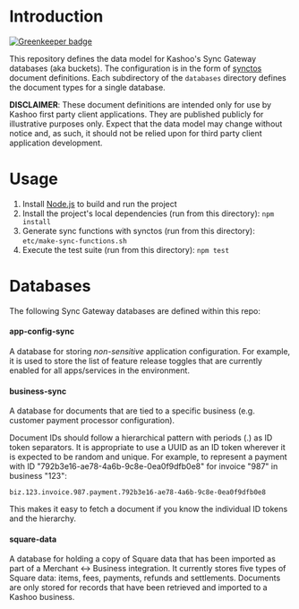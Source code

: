 # Introduction

[![Greenkeeper badge](https://badges.greenkeeper.io/Kashoo/kashoo-document-definitions.svg)](https://greenkeeper.io/)

This repository defines the data model for Kashoo's Sync Gateway databases (aka buckets). The configuration is in the form of [synctos](https://github.com/Kashoo/synctos) document definitions. Each subdirectory of the `databases` directory defines the document types for a single database.

**DISCLAIMER**: These document definitions are intended only for use by Kashoo first party client applications. They are published publicly for illustrative purposes only. Expect that the data model may change without notice and, as such, it should not be relied upon for third party client application development.

# Usage

1. Install [Node.js](https://nodejs.org/) to build and run the project
2. Install the project's local dependencies (run from this directory): `npm install`
3. Generate sync functions with synctos (run from this directory): `etc/make-sync-functions.sh`
4. Execute the test suite (run from this directory): `npm test`

# Databases

The following Sync Gateway databases are defined within this repo:

#### app-config-sync

A database for storing _non-sensitive_ application configuration. For example, it is used to store the list of feature release toggles that are currently enabled for all apps/services in the environment.

#### business-sync

A database for documents that are tied to a specific business (e.g. customer payment processor configuration).

Document IDs should follow a hierarchical pattern with periods (.) as ID token separators. It is appropriate to use a UUID as an ID token wherever it is expected to be random and unique. For example, to represent a payment with ID "792b3e16-ae78-4a6b-9c8e-0ea0f9dfb0e8" for invoice "987" in business "123":

```
biz.123.invoice.987.payment.792b3e16-ae78-4a6b-9c8e-0ea0f9dfb0e8
```

This makes it easy to fetch a document if you know the individual ID tokens and the hierarchy.

#### square-data

A database for holding a copy of Square data that has been imported as part of a Merchant <-> Business integration. It currently stores five types of Square data: items, fees, payments, refunds and settlements. Documents are only stored for records that have been retrieved and imported to a Kashoo business.
